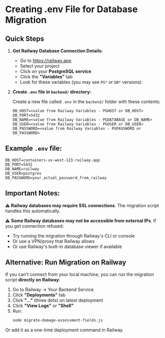 # Creating .env File for Database Migration

## Quick Steps

1. **Get Railway Database Connection Details:**
   - Go to https://railway.app
   - Select your project
   - Click on your **PostgreSQL service**
   - Click the **"Variables"** tab
   - Look for these variables (you may see `PG*` or `DB*` versions):

2. **Create `.env` file in `backend/` directory:**

   Create a new file called `.env` in the `backend/` folder with these contents:
   ```
   DB_HOST=<value from Railway Variables - PGHOST or DB_HOST>
   DB_PORT=5432
   DB_NAME=<value from Railway Variables - PGDATABASE or DB_NAME>
   DB_USER=<value from Railway Variables - PGUSER or DB_USER>
   DB_PASSWORD=<value from Railway Variables - PGPASSWORD or DB_PASSWORD>
   ```

## Example `.env` file:

```
DB_HOST=containers-us-west-123.railway.app
DB_PORT=5432
DB_NAME=railway
DB_USER=postgres
DB_PASSWORD=your_actual_password_from_railway
```

## Important Notes:

⚠️ **Railway databases may require SSL connections**. The migration script handles this automatically.

⚠️ **Some Railway databases may not be accessible from external IPs**. If you get connection refused:
- Try running the migration through Railway's CLI or console
- Or use a VPN/proxy that Railway allows
- Or use Railway's built-in database viewer if available

## Alternative: Run Migration on Railway

If you can't connect from your local machine, you can run the migration script **directly on Railway**:

1. Go to Railway → Your Backend Service
2. Click **"Deployments"** tab
3. Click **"..."** (three dots) on latest deployment
4. Click **"View Logs"** or **"Shell"**
5. Run:
   ```bash
   node migrate-damage-assessment-fields.js
   ```

Or add it as a one-time deployment command in Railway.

